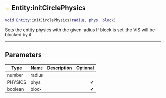 ## ![shared](.gitbook/assets/shared.png) Entity:initCirclePhysics


```lua
void Entity:initCirclePhysics(radius, phys, block)
```

Sets the entity physics with the given radius
If block is set, the VIS will be blocked by it


------
## Parameters

| Type   | Name | Description              | Optional |
| ------ | ---- | ------------------------ | -------: |
| number | radius |  |  |
| PHYSICS | phys |  | ✔ |
| boolean | block |  | ✔ |


